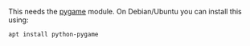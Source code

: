 This needs the [pygame](https://www.pygame.org) module. On Debian/Ubuntu you can install this using:

```
apt install python-pygame
```

